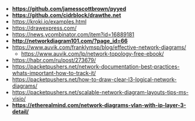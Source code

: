 * **https://github.com/jamesscottbrown/pyyed**
* **https://github.com/cidrblock/drawthe.net**
* https://kroki.io/examples.html
* https://drawexpress.com/
* https://news.ycombinator.com/item?id=16889181
* **http://networkdiagram101.com/?page_id=66**
* https://www.auvik.com/franklymsp/blog/effective-network-diagrams/
    * https://www.auvik.com/lp/network-topology-free-ebook/
* https://habr.com/ru/post/273679/
* https://packetpushers.net/network-documentation-best-practices-whats-important-how-to-track-it/
* https://packetpushers.net/how-to-draw-clear-l3-logical-network-diagrams/
* https://packetpushers.net/scalable-network-diagram-layouts-tips-ms-visio/
* **https://etherealmind.com/network-diagrams-vlan-with-ip-layer-3-detail/**
